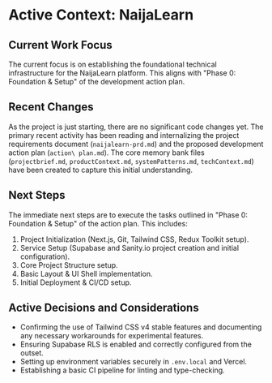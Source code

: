 # Active Context: NaijaLearn

## Current Work Focus
The current focus is on establishing the foundational technical infrastructure for the NaijaLearn platform. This aligns with "Phase 0: Foundation & Setup" of the development action plan.

## Recent Changes
As the project is just starting, there are no significant code changes yet. The primary recent activity has been reading and internalizing the project requirements document (`naijalearn-prd.md`) and the proposed development action plan (`action\ plan.md`). The core memory bank files (`projectbrief.md`, `productContext.md`, `systemPatterns.md`, `techContext.md`) have been created to capture this initial understanding.

## Next Steps
The immediate next steps are to execute the tasks outlined in "Phase 0: Foundation & Setup" of the action plan. This includes:
1. Project Initialization (Next.js, Git, Tailwind CSS, Redux Toolkit setup).
2. Service Setup (Supabase and Sanity.io project creation and initial configuration).
3. Core Project Structure setup.
4. Basic Layout & UI Shell implementation.
5. Initial Deployment & CI/CD setup.

## Active Decisions and Considerations
- Confirming the use of Tailwind CSS v4 stable features and documenting any necessary workarounds for experimental features.
- Ensuring Supabase RLS is enabled and correctly configured from the outset.
- Setting up environment variables securely in `.env.local` and Vercel.
- Establishing a basic CI pipeline for linting and type-checking.